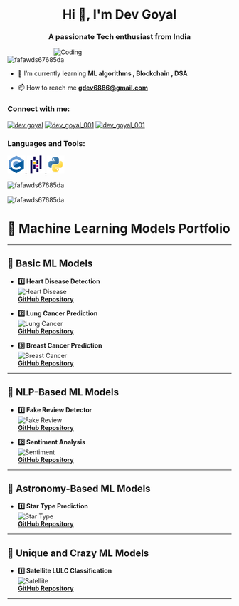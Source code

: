 
<h1 align="center">Hi 👋, I'm Dev Goyal</h1>
<h3 align="center">A passionate Tech enthusiast from India</h3>
<img align="right" alt="Coding" width="400" src="https://encrypted-tbn0.gstatic.com/images?q=tbn:ANd9GcQckTdSbgyYP6U_18vT_H-IGEfXIj5OMP5lhA&s">


<p align="left"> <img src="https://komarev.com/ghpvc/?username=fafawds67685da&label=Profile%20views&color=0e75b6&style=flat" alt="fafawds67685da" /> </p>

- 🌱 I’m currently learning **ML algorithms , Blockchain , DSA**

- 📫 How to reach me **gdev6886@gmail.com**

<h3 align="left">Connect with me:</h3>
<p align="left">
<a href="https://linkedin.com/in/dev goyal" target="blank"><img align="center" src="https://raw.githubusercontent.com/rahuldkjain/github-profile-readme-generator/master/src/images/icons/Social/linked-in-alt.svg" alt="dev goyal" height="30" width="40" /></a>
<a href="https://instagram.com/dev_goyal_001" target="blank"><img align="center" src="https://raw.githubusercontent.com/rahuldkjain/github-profile-readme-generator/master/src/images/icons/Social/instagram.svg" alt="dev_goyal_001" height="30" width="40" /></a>
<a href="https://www.leetcode.com/dev_goyal_001" target="blank"><img align="center" src="https://raw.githubusercontent.com/rahuldkjain/github-profile-readme-generator/master/src/images/icons/Social/leet-code.svg" alt="dev_goyal_001" height="30" width="40" /></a>
</p>

<h3 align="left">Languages and Tools:</h3>
<p align="left"> <a href="https://www.cprogramming.com/" target="_blank" rel="noreferrer"> <img src="https://raw.githubusercontent.com/devicons/devicon/master/icons/c/c-original.svg" alt="c" width="40" height="40"/> </a> <a href="https://pandas.pydata.org/" target="_blank" rel="noreferrer"> <img src="https://raw.githubusercontent.com/devicons/devicon/2ae2a900d2f041da66e950e4d48052658d850630/icons/pandas/pandas-original.svg" alt="pandas" width="40" height="40"/> </a> <a href="https://www.python.org" target="_blank" rel="noreferrer"> <img src="https://raw.githubusercontent.com/devicons/devicon/master/icons/python/python-original.svg" alt="python" width="40" height="40"/> </a> </p>

<p><img align="center" src="https://github-readme-stats.vercel.app/api/top-langs?username=fafawds67685da&show_icons=true&locale=en&layout=compact" alt="fafawds67685da" /></p>

<p><img align="center" src="https://github-readme-streak-stats.herokuapp.com/?user=fafawds67685da&" alt="fafawds67685da" /></p>

# 🚀 **Machine Learning Models Portfolio**

---

## 🎯 **Basic ML Models**  

- **1️⃣ Heart Disease Detection**  
  ![Heart Disease](https://img.shields.io/badge/❤️-Heart_Disease_Model-FF5733?style=for-the-badge&logo=heartbeat&logoColor=white)  
  [**GitHub Repository**](https://github.com/fafawds67685da/Heart_Disease-Detection-models)  

- **2️⃣ Lung Cancer Prediction**  
  ![Lung Cancer](https://img.shields.io/badge/🌫️-Lung_Cancer_Prediction-900C3F?style=for-the-badge&logo=lungs&logoColor=white)  
  [**GitHub Repository**](https://github.com/fafawds67685da/Lung_Cancer_Prediction)  

- **3️⃣ Breast Cancer Prediction**  
  ![Breast Cancer](https://img.shields.io/badge/🎀-Breast_Cancer_Model-E91E63?style=for-the-badge&logo=ribbon&logoColor=white)  
  [**GitHub Repository**](https://github.com/fafawds67685da/Breast_Cancer_Prediction)  

---

## 🧠 **NLP-Based ML Models**  

- **1️⃣ Fake Review Detector**  
  ![Fake Review](https://img.shields.io/badge/🛒-Fake_Review_Detector-FFC300?style=for-the-badge&logo=review&logoColor=white)  
  [**GitHub Repository**](https://github.com/fafawds67685da/Product_Fake_review_Detection_System)  

- **2️⃣ Sentiment Analysis**  
  ![Sentiment](https://img.shields.io/badge/😊-Sentiment_Analysis-17A2B8?style=for-the-badge&logo=smile&logoColor=white)  
  [**GitHub Repository**](https://github.com/fafawds67685da/Sentiment_Analysis)  

---

## 🌌 **Astronomy-Based ML Models**  

- **1️⃣ Star Type Prediction**  
  ![Star Type](https://img.shields.io/badge/🌟-Star_Type_Prediction-3498DB?style=for-the-badge&logo=star&logoColor=white)  
  [**GitHub Repository**](https://github.com/fafawds67685da/Spartificial_Project_2)  

---

## 🤯 **Unique and Crazy ML Models**  

- **1️⃣ Satellite LULC Classification**  
  ![Satellite](https://img.shields.io/badge/🛰️-Satellite_LULC_Model-34495E?style=for-the-badge&logo=satellite&logoColor=white)  
  [**GitHub Repository**](https://github.com/fafawds67685da/GEE_Satellite-imaging)  

---







